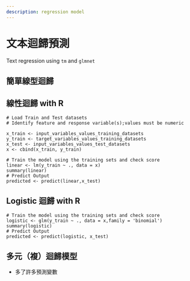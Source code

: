 ```yaml
---
description: regression model
---
```


# 文本迴歸預測

Text regression using `tm` and `glmnet`

## 簡單線型迴歸



## 

## 線性迴歸 with R

```text
# Load Train and Test datasets
# Identify feature and response variable(s);values must be numeric

x_train <- input_variables_values_training_datasets 
y_train <- target_variables_values_training_datasets 
x_test <- input_variables_values_test_datasets
x <- cbind(x_train, y_train)

# Train the model using the training sets and check score
linear <- lm(y_train ~ ., data = x)
summary(linear)
# Predict Output
predicted <- predict(linear,x_test)
```

## Logistic 迴歸 with R

```text
# Train the model using the training sets and check score
logistic <- glm(y_train ~ ., data = x,family = 'binomial')
summary(logistic)
# Predict Output
predicted <- predict(logistic, x_test)
```







## 多元（複）迴歸模型

* 多了許多預測變數




